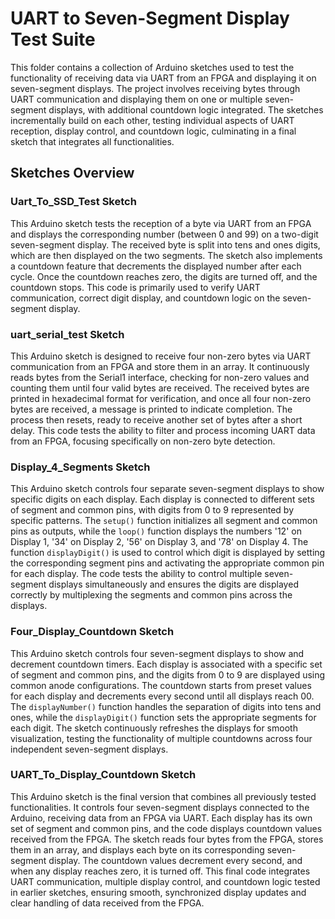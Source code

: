 # UART to Seven-Segment Display Test Suite

This folder contains a collection of Arduino sketches used to test the functionality of receiving data via UART from an FPGA and displaying it on seven-segment displays. The project involves receiving bytes through UART communication and displaying them on one or multiple seven-segment displays, with additional countdown logic integrated. The sketches incrementally build on each other, testing individual aspects of UART reception, display control, and countdown logic, culminating in a final sketch that integrates all functionalities.

## Sketches Overview

### **Uart_To_SSD_Test Sketch**
This Arduino sketch tests the reception of a byte via UART from an FPGA and displays the corresponding number (between 0 and 99) on a two-digit seven-segment display. The received byte is split into tens and ones digits, which are then displayed on the two segments. The sketch also implements a countdown feature that decrements the displayed number after each cycle. Once the countdown reaches zero, the digits are turned off, and the countdown stops. This code is primarily used to verify UART communication, correct digit display, and countdown logic on the seven-segment display.

### **uart_serial_test Sketch**
This Arduino sketch is designed to receive four non-zero bytes via UART communication from an FPGA and store them in an array. It continuously reads bytes from the Serial1 interface, checking for non-zero values and counting them until four valid bytes are received. The received bytes are printed in hexadecimal format for verification, and once all four non-zero bytes are received, a message is printed to indicate completion. The process then resets, ready to receive another set of bytes after a short delay. This code tests the ability to filter and process incoming UART data from an FPGA, focusing specifically on non-zero byte detection.

### **Display_4_Segments Sketch**
This Arduino sketch controls four separate seven-segment displays to show specific digits on each display. Each display is connected to different sets of segment and common pins, with digits from 0 to 9 represented by specific patterns. The `setup()` function initializes all segment and common pins as outputs, while the `loop()` function displays the numbers '12' on Display 1, '34' on Display 2, '56' on Display 3, and '78' on Display 4. The function `displayDigit()` is used to control which digit is displayed by setting the corresponding segment pins and activating the appropriate common pin for each display. The code tests the ability to control multiple seven-segment displays simultaneously and ensures the digits are displayed correctly by multiplexing the segments and common pins across the displays.

### **Four_Display_Countdown Sketch**
This Arduino sketch controls four seven-segment displays to show and decrement countdown timers. Each display is associated with a specific set of segment and common pins, and the digits from 0 to 9 are displayed using common anode configurations. The countdown starts from preset values for each display and decrements every second until all displays reach 00. The `displayNumber()` function handles the separation of digits into tens and ones, while the `displayDigit()` function sets the appropriate segments for each digit. The sketch continuously refreshes the displays for smooth visualization, testing the functionality of multiple countdowns across four independent seven-segment displays.

### **UART_To_Display_Countdown Sketch**
This Arduino sketch is the final version that combines all previously tested functionalities. It controls four seven-segment displays connected to the Arduino, receiving data from an FPGA via UART. Each display has its own set of segment and common pins, and the code displays countdown values received from the FPGA. The sketch reads four bytes from the FPGA, stores them in an array, and displays each byte on its corresponding seven-segment display. The countdown values decrement every second, and when any display reaches zero, it is turned off. This final code integrates UART communication, multiple display control, and countdown logic tested in earlier sketches, ensuring smooth, synchronized display updates and clear handling of data received from the FPGA.

